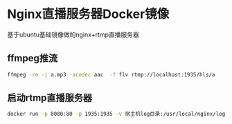 # Nginx直播服务器Docker镜像
基于ubuntu基础镜像做的nginx+rtmp直播服务器
## ffmpeg推流
```bash
ffmpeg -re -i a.mp3 -acodec aac  -f flv rtmp://localhost:1935/hls/a
```

## 启动rtmp直播服务器
```bash
docker run -p 8080:80 -p 1935:1935 -v 宿主机log目录:/usr/local/nginx/logs -d 镜像名称
```
